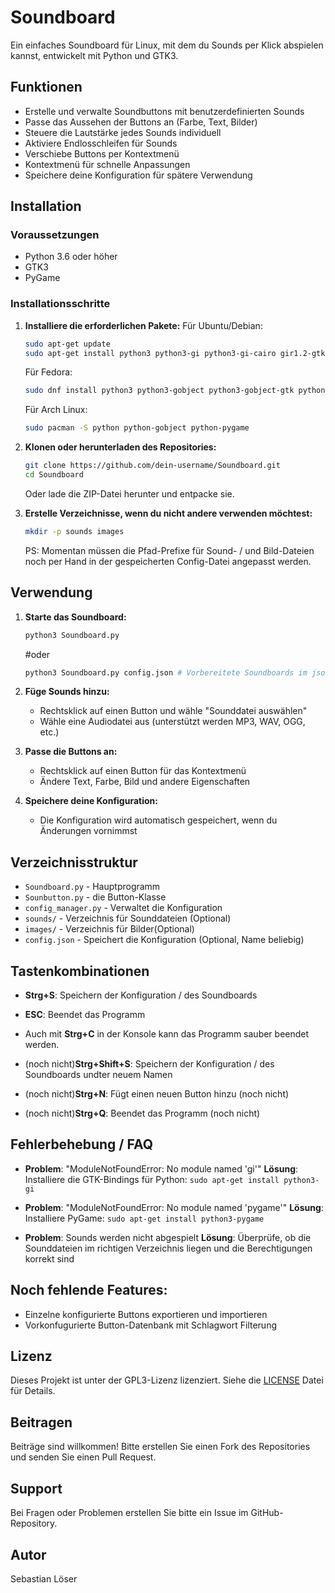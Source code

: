 # Soundboard
Ein einfaches Soundboard für Linux, mit dem du Sounds per Klick abspielen kannst, entwickelt mit Python und GTK3.

## Funktionen
- Erstelle und verwalte Soundbuttons mit benutzerdefinierten Sounds
- Passe das Aussehen der Buttons an (Farbe, Text, Bilder)
- Steuere die Lautstärke jedes Sounds individuell
- Aktiviere Endlosschleifen für Sounds
- Verschiebe Buttons per Kontextmenü
- Kontextmenü für schnelle Anpassungen
- Speichere deine Konfiguration für spätere Verwendung

## Installation

### Voraussetzungen
- Python 3.6 oder höher
- GTK3
- PyGame

### Installationsschritte

1. **Installiere die erforderlichen Pakete:**
   Für Ubuntu/Debian:
   ```bash
   sudo apt-get update
   sudo apt-get install python3 python3-gi python3-gi-cairo gir1.2-gtk-3.0 python3-pygame
   ```

   Für Fedora:
   ```bash
   sudo dnf install python3 python3-gobject python3-gobject-gtk python3-pygame
   ```

   Für Arch Linux:
   ```bash
   sudo pacman -S python python-gobject python-pygame
   ```

2. **Klonen oder herunterladen des Repositories:**
   ```bash
   git clone https://github.com/dein-username/Soundboard.git
   cd Soundboard
   ```
   Oder lade die ZIP-Datei herunter und entpacke sie.

3. **Erstelle Verzeichnisse, wenn du nicht andere verwenden möchtest:**
   ```bash
   mkdir -p sounds images
   ```
   PS: Momentan müssen die Pfad-Prefixe für Sound- / und Bild-Dateien noch per Hand in der gespeicherten Config-Datei angepasst werden.

## Verwendung

1. **Starte das Soundboard:**
   ```bash
   python3 Soundboard.py
   ```
   #oder

   ```bash
   python3 Soundboard.py config.json # Vorbereitete Soundboards im json-Format öffnen, Name beliebig 
   ```

2. **Füge Sounds hinzu:**
   - Rechtsklick auf einen Button und wähle "Sounddatei auswählen"
   - Wähle eine Audiodatei aus (unterstützt werden MP3, WAV, OGG, etc.)

3. **Passe die Buttons an:**
   - Rechtsklick auf einen Button für das Kontextmenü
   - Ändere Text, Farbe, Bild und andere Eigenschaften

4. **Speichere deine Konfiguration:**
   - Die Konfiguration wird automatisch gespeichert, wenn du Änderungen vornimmst

## Verzeichnisstruktur
- `Soundboard.py` - Hauptprogramm
- `Sounbutton.py` - die Button-Klasse
- `config_manager.py` - Verwaltet die Konfiguration
- `sounds/` - Verzeichnis für Sounddateien (Optional)
- `images/` - Verzeichnis für Bilder(Optional)
- `config.json` - Speichert die Konfiguration (Optional, Name beliebig)

## Tastenkombinationen
- **Strg+S**: Speichern der Konfiguration / des Soundboards
- **ESC**:    Beendet das Programm
- Auch mit **Strg+C** in der Konsole kann das Programm sauber beendet werden.

- (noch nicht)**Strg+Shift+S**: Speichern der Konfiguration / des Soundboards undter neuem Namen
- (noch nicht)**Strg+N**: Fügt einen neuen Button hinzu (noch nicht)
- (noch nicht)**Strg+Q**: Beendet das Programm (noch nicht)

## Fehlerbehebung / FAQ
- **Problem**: "ModuleNotFoundError: No module named 'gi'"
  **Lösung**: Installiere die GTK-Bindings für Python: `sudo apt-get install python3-gi`

- **Problem**: "ModuleNotFoundError: No module named 'pygame'"
  **Lösung**: Installiere PyGame: `sudo apt-get install python3-pygame`

- **Problem**: Sounds werden nicht abgespielt
  **Lösung**: Überprüfe, ob die Sounddateien im richtigen Verzeichnis liegen und die Berechtigungen korrekt sind

## Noch fehlende Features:
- Einzelne konfigurierte Buttons exportieren und importieren
- Vorkonfugurierte Button-Datenbank mit Schlagwort Filterung

## Lizenz
Dieses Projekt ist unter der GPL3-Lizenz lizenziert. Siehe die [LICENSE](LICENSE) Datei für Details.

## Beitragen
Beiträge sind willkommen! Bitte erstellen Sie einen Fork des Repositories und senden Sie einen Pull Request.

## Support
Bei Fragen oder Problemen erstellen Sie bitte ein Issue im GitHub-Repository. 

## Autor
Sebastian Löser